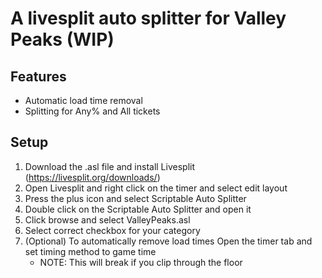 # A livesplit auto splitter for Valley Peaks (WIP)

## Features
 - Automatic load time removal
 - Splitting for Any% and All tickets
 

## Setup
1. Download the .asl file and install Livesplit (https://livesplit.org/downloads/)
2. Open Livesplit and right click on the timer and select edit layout
3. Press the plus icon and select Scriptable Auto Splitter
4. Double click on the Scriptable Auto Splitter and open it
5. Click browse and select ValleyPeaks.asl
6. Select correct checkbox for your category
7. (Optional) To automatically remove load times Open the timer tab and set timing method to game time
   - NOTE: This will break if you clip through the floor
